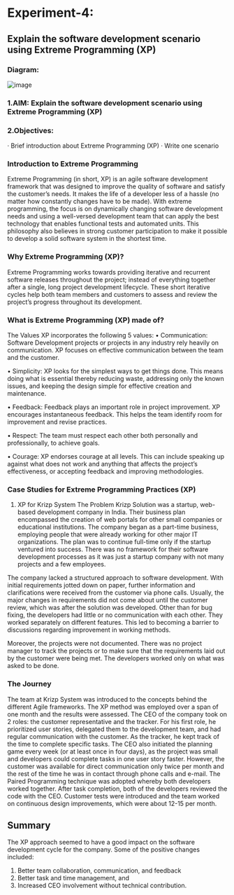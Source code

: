 # Experiment-4:
## Explain the software development scenario using Extreme Programming (XP)
### Diagram:
![image](https://github.com/22bdo10074/Semester_4-Practicals/assets/142095565/45a5aedf-6a16-440e-9ec2-363af1679c19)

### 1.AIM: Explain the software development scenario using Extreme Programming (XP)
### 2.Objectives:
·         Brief introduction about Extreme Programming (XP)
·         Write one scenario
### Introduction to Extreme Programming
Extreme Programming (in short, XP) is an agile software development framework that was designed to improve the quality of software and satisfy the customer’s needs. It makes the life of a developer less of a hassle (no matter how constantly changes have to be made).
With extreme programming, the focus is on dynamically changing software development needs and using a well-versed development team that can apply the best technology that enables functional tests and automated units. This philosophy also believes in strong customer participation to make it possible to develop a solid software system in the shortest time.

### Why Extreme Programming (XP)?
Extreme Programming works towards providing iterative and recurrent software releases throughout the project; instead of everything together after a single, long project development lifecycle.
These short iterative cycles help both team members and customers to assess and review the project’s progress throughout its development.
### What is Extreme Programming (XP) made of?
The Values XP incorporates the following 5 values:
•	Communication: Software Development projects or projects in any industry rely heavily on communication. XP focuses on effective communication between the team and 
   the customer.

•	Simplicity: XP looks for the simplest ways to get things done. This means doing what is essential thereby reducing waste, addressing only the known issues, and 
   keeping the design simple for effective creation and maintenance.

•	Feedback: Feedback plays an important role in project improvement. XP encourages instantaneous feedback. This helps the team identify room for improvement and 
  revise practices.
  
•	Respect: The team must respect each other both personally and professionally, to achieve goals.

•	Courage: XP endorses courage at all levels. This can include speaking up against what does not work and anything that affects the project’s effectiveness, or 
   accepting feedback and improving methodologies.
   
### Case Studies for Extreme Programming Practices (XP)
1)    XP for Krizp System
The Problem Krizp Solution was a startup, web-based development company in India. Their business plan encompassed the creation of web portals for other small companies or educational institutions. The company began as a part-time business, employing people that were already working for other major IT organizations. The plan was to continue full-time only if the startup ventured into success. There was no framework for their software development processes as it was just a startup company with not many projects and a few employees.

The company lacked a structured approach to software development. With initial requirements jotted down on paper, further information and clarifications were received from the customer via phone calls. Usually, the major changes in requirements did not come about until the customer review, which was after the solution was developed.
Other than for bug fixing, the developers had little or no communication with each other. They worked separately on different features. This led to becoming a barrier to discussions regarding improvement in working methods.

Moreover, the projects were not documented. There was no project manager to track the projects or to make sure that the requirements laid out by the customer were being met. The developers worked only on what was asked to be done.

### The Journey
The team at Krizp System was introduced to the concepts behind the different Agile frameworks. The XP method was employed over a span of one month and the results were assessed.
The CEO of the company took on 2 roles: the customer representative and the tracker. For his first role, he prioritized user stories, delegated them to the development team, and had regular communication with the customer. As the tracker, he kept track of the time to complete specific tasks. The CEO also initiated the planning game every week (or at least once in four days), as the project was small and developers could complete tasks in one user story faster. However, the customer was available for direct communication only twice per month and the rest of the time he was in contact through phone calls and e-mail.
The Paired Programming technique was adopted whereby both developers worked together. After task completion, both of the developers reviewed the code with the CEO.
Customer tests were introduced and the team worked on continuous design improvements, which were about 12-15 per month.
## Summary
The XP approach seemed to have a good impact on the software development cycle for the company. Some of the positive changes included:
1.	Better team collaboration, communication, and feedback
2.	Better task and time management, and
3.	Increased CEO involvement without technical contribution.
